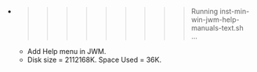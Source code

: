 * >>>>>>>>> Running inst-min-win-jwm-help-manuals-text.sh ...
  * Add Help menu in JWM.
  * Disk size = 2112168K. Space Used = 36K.
